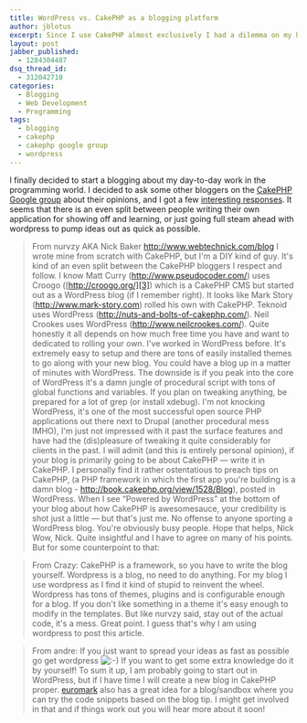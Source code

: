 ```yaml
---
title: WordPress vs. CakePHP as a blogging platform
author: jblotus
excerpt: Since I use CakePHP almost exclusively I had a dilemma on my hands. Should I choose Wordpress, which is firmly established and very mature? Or should I write my own blog application using CakePHP which I find a bit more fun, and frankly, comfortable using
layout: post
jabber_published:
  - 1284304487
dsq_thread_id:
  - 312042710
categories:
  - Blogging
  - Web Development
  - Programming
tags:
  - blogging
  - cakephp
  - cakephp google group
  - wordpress
---
```

I finally decided to start a blogging about my day-to-day work in the programming world. I decided to ask some other bloggers on the [CakePHP Google group][1] about their opinions, and I got a few [interesting responses][2]. It seems that there is an even split between people writing their own application for showing off and learning, or just going full steam ahead with wordpress to pump ideas out as quick as possible.

> From nurvzy AKA Nick Baker <http://www.webtechnick.com/blog> I wrote mine from scratch with CakePHP, but I'm a DIY kind of guy. It's kind of an even split between the CakePHP bloggers I respect and follow. I know Matt Curry (<http://www.pseudocoder.com/>) uses Croogo ([http://croogo.org/][3]) which is a CakePHP CMS but started out as a WordPress blog (if I remember right). It looks like Mark Story (<http://www.mark-story.com>) rolled his own with CakePHP. Teknoid uses WordPress (<http://nuts-and-bolts-of-cakephp.com/>). Neil Crookes uses WordPress (<http://www.neilcrookes.com/>). Quite honestly it all depends on how much free time you have and want to dedicated to rolling your own. I've worked in WordPress before. It's extremely easy to setup and there are tons of easily installed themes to go along with your new blog. You could have a blog up in a matter of minutes with WordPress. The downside is if you peak into the core of WordPress it's a damn jungle of procedural script with tons of global functions and variables. If you plan on tweaking anything, be prepared for a lot of grep (or install xdebug). I'm not knocking WordPress, it's one of the most successful open source PHP applications out there next to Drupal (another procedural mess IMHO), I'm just not impressed with it past the surface features and have had the (dis)pleasure of tweaking it quite considerably for clients in the past. I will admit (and this is entirely personal opinion), if your blog is primarily going to be about CakePHP &#8212; write it in CakePHP. I personally find it rather ostentatious to preach tips on CakePHP, (a PHP framework in which the first app you're building is a damn blog - <http://book.cakephp.org/view/1528/Blog>), posted in WordPress. When I see &#8220;Powered by WordPress&#8221; at the bottom of your blog about how CakePHP is awesomesauce, your credibility is shot just a little &#8212; but that's just me. No offense to anyone sporting a WordPress blog. You're obviously busy people. Hope that helps, Nick
Wow, Nick. Quite insightful and I have to agree on many of his points. But for some counterpoint to that:

> From Crazy:
> CakePHP is a framework, so you have to write the blog yourself. Wordpress is a blog, no need to do anything. For my blog I use wordpress as I find it kind of stupid to reinvent the wheel. Wordpress has tons of themes, plugins and is configurable enough for a blog. If you don't like something in a theme it's easy enough to modify in the templates. But like nurvzy said, stay out of the actual code, it's a mess.
Great point. I guess that's why I am using wordpress to post this article.

> From andre:
> If you just want to spread your ideas as fast as possible go get wordpress <img src="http://www.jblotus.com/wp-includes/images/smilies/icon_smile.gif" alt=":-)" class="wp-smiley" /> If you want to get some extra knowledge do it by yourself!
To sum it up, I am probably going to start out in WordPress, but if I have time I will create a new blog in CakePHP proper. [euromark][4] also has a great idea for a blog/sandbox where you can try the code snippets based on the blog tip. I might get involved in that and if things work out you will hear more about it soon!

 [1]: http://groups.google.com/group/cake-php
 [2]: http://groups.google.com/group/cake-php/browse_thread/thread/5a6f9b14801bd622
 [3]: http://www.pseudocoder.com/
 [4]: http://www.dereuromark.de/
